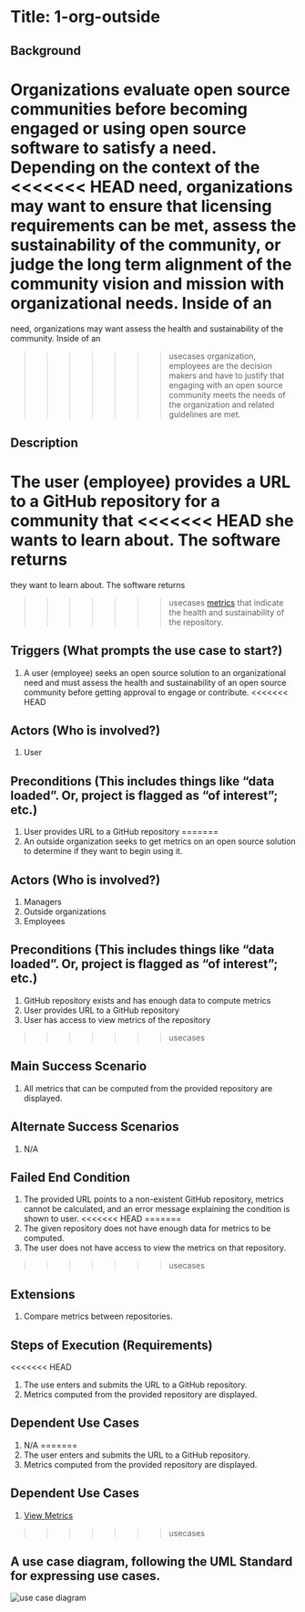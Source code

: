 # Title: 1-org-outside

## Background
Organizations evaluate open source communities before becoming engaged or using
open source software to satisfy a need. Depending on the context of the
<<<<<<< HEAD
need, organizations may want to ensure that licensing requirements can be met,
assess the sustainability of the community, or judge the long term alignment of
the community vision and mission with organizational needs. Inside of an
=======
need, organizations may want assess the health and sustainability of the
community. Inside of an
>>>>>>> usecases
organization, employees are the decision makers and have to justify that
engaging with an open source community meets the needs of the organization and
related guidelines are met.

## Description
The user (employee) provides a URL to a GitHub repository for a community that
<<<<<<< HEAD
she wants to learn about. The software returns
=======
they want to learn about. The software returns
>>>>>>> usecases
[metrics](https://wiki.linuxfoundation.org/oss-health-metrics/metrics)
that indicate the health and sustainability of the repository.

## Triggers (What prompts the use case to start?)
1. A user (employee) seeks an open source solution to an organizational need and
   must assess the health and sustainability of an open source community before
   getting approval to engage or contribute.
<<<<<<< HEAD

## Actors (Who is involved?)
1. User

## Preconditions (This includes things like “data loaded”. Or, project is flagged as “of interest”; etc.)
1. User provides URL to a GitHub repository
=======
2. An outside organization seeks to get metrics on an open source solution to determine if they want to begin using it.

## Actors (Who is involved?)
1. Managers
2. Outside organizations
3. Employees

## Preconditions (This includes things like “data loaded”. Or, project is flagged as “of interest”; etc.)
1. GitHub repository exists and has enough data to compute metrics
2. User provides URL to a GitHub repository
3. User has access to view metrics of the repository
>>>>>>> usecases

## Main Success Scenario
1. All metrics that can be computed from the provided repository are displayed.

## Alternate Success Scenarios
1. N/A

## Failed End Condition
1. The provided URL points to a non-existent GitHub repository, metrics cannot
   be calculated, and an error message explaining the condition is shown to user.
<<<<<<< HEAD
=======
2. The given repository does not have enough data for metrics to be computed.
3. The user does not have access to view the metrics on that repository.
>>>>>>> usecases

## Extensions
1. Compare metrics between repositories.

## Steps of Execution (Requirements)
<<<<<<< HEAD
1. The use enters and submits the URL to a GitHub repository.
2. Metrics computed from the provided repository are displayed.

## Dependent Use Cases
1. N/A
=======
1. The user enters and submits the URL to a GitHub repository.
2. Metrics computed from the provided repository are displayed.

## Dependent Use Cases
1. [View Metrics](view-metrics.md)
>>>>>>> usecases

## A use case diagram, following the UML Standard for expressing use cases.
![use case diagram](./diagram/ViewMetrics.png)
